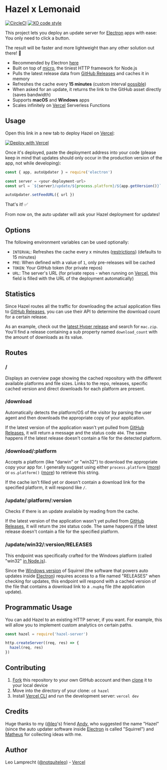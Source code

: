 # Hazel x Lemonaid 

[![CircleCI](https://circleci.com/gh/vercel/hazel/tree/master.svg?style=svg)](https://circleci.com/gh/vercel/hazel/tree/master)
[![XO code style](https://img.shields.io/badge/code_style-XO-5ed9c7.svg)](https://github.com/sindresorhus/xo)

This project lets you deploy an update server for [Electron](https://www.electronjs.org) apps with ease: You only need to click a button.

The result will be faster and more lightweight than any other solution out there! :rocket:

- Recommended by Electron [here](https://www.electronjs.org/docs/tutorial/updates#deploying-an-update-server)
- Built on top of [micro](https://github.com/zeit/micro), the tiniest HTTP framework for Node.js
- Pulls the latest release data from [GitHub Releases](https://help.github.com/articles/creating-releases/) and caches it in memory
- Refreshes the cache every **15 minutes** (custom interval [possible](#options))
- When asked for an update, it returns the link to the GitHub asset directly (saves bandwidth)
- Supports **macOS** and **Windows** apps
- Scales infinitely on [Vercel](https://vercel.com) Serverless Functions

## Usage

Open this link in a new tab to deploy Hazel on [Vercel](https://vercel.com):

[![Deploy with Vercel](https://vercel.com/button)](https://vercel.com/new/git/external?repository-url=https%3A%2F%2Fgithub.com%2Fvercel%2Fhazel&env=ACCOUNT,REPOSITORY&envDescription=Enter%20your%20GitHub%20user%2Forg%20slug%20and%20the%20name%20of%20the%20repository%20that%20contains%20your%20Electron%20app.&envLink=https%3A%2F%2Fgithub.com%2Fvercel%2Fhazel%23usage&repo-name=hazel-update-server)

Once it's deployed, paste the deployment address into your code (please keep in mind that updates should only occur in the production version of the app, not while developing):

```js
const { app, autoUpdater } = require('electron')

const server = <your-deployment-url>
const url = `${server}/update/${process.platform}/${app.getVersion()}`

autoUpdater.setFeedURL({ url })
```

That's it! :white_check_mark:

From now on, the auto updater will ask your Hazel deployment for updates!

## Options

The following environment variables can be used optionally:

- `INTERVAL`: Refreshes the cache every x minutes ([restrictions](https://developer.github.com/changes/2012-10-14-rate-limit-changes/)) (defaults to 15 minutes)
- `PRE`: When defined with a value of `1`, only pre-releases will be cached
- `TOKEN`: Your GitHub token (for private repos)
- `URL`: The server's URL (for private repos - when running on [Vercel](https://vercel.com), this field is filled with the URL of the deployment automatically)

## Statistics

Since Hazel routes all the traffic for downloading the actual application files to [GitHub Releases](https://help.github.com/articles/creating-releases/), you can use their API to determine the download count for a certain release.

As an example, check out the [latest Hyper release](https://api.github.com/repos/vercel/hyper/releases/latest) and search for `mac.zip`. You'll find a release containing a sub property named `download_count` with the amount of downloads as its value.

## Routes

### /

Displays an overview page showing the cached repository with the different available platforms and file sizes. Links to the repo, releases, specific cached version and direct downloads for each platform are present.

### /download

Automatically detects the platform/OS of the visitor by parsing the user agent and then downloads the appropriate copy of your application.

If the latest version of the application wasn't yet pulled from [GitHub Releases](https://help.github.com/articles/creating-releases/), it will return a message and the status code `404`. The same happens if the latest release doesn't contain a file for the detected platform.

### /download/:platform

Accepts a platform (like "darwin" or "win32") to download the appropriate copy your app for. I generally suggest using either `process.platform` ([more](https://nodejs.org/api/process.html#process_process_platform)) or `os.platform()` ([more](https://nodejs.org/api/os.html#os_os_platform)) to retrieve this string.

If the cache isn't filled yet or doesn't contain a download link for the specified platform, it will respond like `/`.

### /update/:platform/:version

Checks if there is an update available by reading from the cache.

If the latest version of the application wasn't yet pulled from [GitHub Releases](https://help.github.com/articles/creating-releases/), it will return the `204` status code. The same happens if the latest release doesn't contain a file for the specified platform.

### /update/win32/:version/RELEASES

This endpoint was specifically crafted for the Windows platform (called "win32" [in Node.js](https://nodejs.org/api/process.html#process_process_platform)).

Since the [Windows version](https://github.com/Squirrel/Squirrel.Windows) of Squirrel (the software that powers auto updates inside [Electron](https://www.electronjs.org)) requires access to a file named "RELEASES" when checking for updates, this endpoint will respond with a cached version of the file that contains a download link to a `.nupkg` file (the application update).

## Programmatic Usage

You can add Hazel to an existing HTTP server, if you want. For example, this will allow you to implement custom analytics on certain paths.

```js
const hazel = require('hazel-server')

http.createServer((req, res) => {
  hazel(req, res)
})
```

## Contributing

1. [Fork](https://help.github.com/articles/fork-a-repo/) this repository to your own GitHub account and then [clone](https://help.github.com/articles/cloning-a-repository/) it to your local device
2. Move into the directory of your clone: `cd hazel`
3. Install [Vercel CLI](https://vercel.com/cli) and run the development server: `vercel dev`

## Credits

Huge thanks to my ([@leo](https://github.com/leo)'s) friend [Andy](http://twitter.com/andybitz_), who suggested the name "Hazel" (since the auto updater software inside [Electron](https://www.electronjs.org) is called "Squirrel") and [Matheus](https://twitter.com/matheusfrndes) for collecting ideas with me.

## Author

Leo Lamprecht ([@notquiteleo](https://twitter.com/notquiteleo)) - [Vercel](https://vercel.com)
